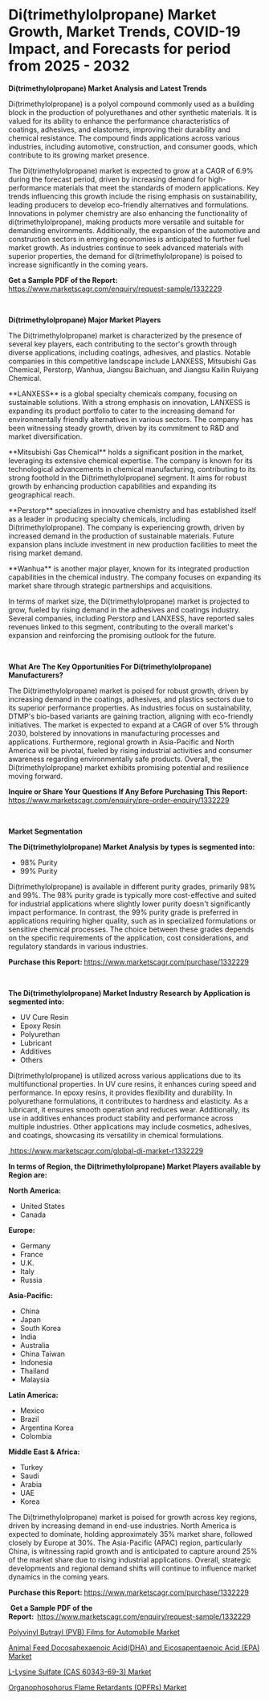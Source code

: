 <p><h1>Di(trimethylolpropane) Market Growth, Market Trends, COVID-19 Impact, and Forecasts for period from 2025 - 2032</h1></p><p><strong>Di(trimethylolpropane) Market Analysis and Latest Trends</strong></p>
<p><p>Di(trimethylolpropane) is a polyol compound commonly used as a building block in the production of polyurethanes and other synthetic materials. It is valued for its ability to enhance the performance characteristics of coatings, adhesives, and elastomers, improving their durability and chemical resistance. The compound finds applications across various industries, including automotive, construction, and consumer goods, which contribute to its growing market presence.</p><p>The Di(trimethylolpropane) market is expected to grow at a CAGR of 6.9% during the forecast period, driven by increasing demand for high-performance materials that meet the standards of modern applications. Key trends influencing this growth include the rising emphasis on sustainability, leading producers to develop eco-friendly alternatives and formulations. Innovations in polymer chemistry are also enhancing the functionality of di(trimethylolpropane), making products more versatile and suitable for demanding environments. Additionally, the expansion of the automotive and construction sectors in emerging economies is anticipated to further fuel market growth. As industries continue to seek advanced materials with superior properties, the demand for di(trimethylolpropane) is poised to increase significantly in the coming years.</p></p>
<p><strong>Get a Sample PDF of the Report:&nbsp;</strong> <a href="https://www.marketscagr.com/enquiry/request-sample/1332229?utm_campaign=2010&utm_medium=2&utm_source=Github&utm_content=ia&utm_term=03042025&utm_id=ditrimethylolpropane">https://www.marketscagr.com/enquiry/request-sample/1332229</a></p>
<p>&nbsp;</p>
<p><strong>Di(trimethylolpropane) Major Market Players</strong></p>
<p><p>The Di(trimethylolpropane) market is characterized by the presence of several key players, each contributing to the sector's growth through diverse applications, including coatings, adhesives, and plastics. Notable companies in this competitive landscape include LANXESS, Mitsubishi Gas Chemical, Perstorp, Wanhua, Jiangsu Baichuan, and Jiangsu Kailin Ruiyang Chemical.</p><p>**LANXESS** is a global specialty chemicals company, focusing on sustainable solutions. With a strong emphasis on innovation, LANXESS is expanding its product portfolio to cater to the increasing demand for environmentally friendly alternatives in various sectors. The company has been witnessing steady growth, driven by its commitment to R&D and market diversification.</p><p>**Mitsubishi Gas Chemical** holds a significant position in the market, leveraging its extensive chemical expertise. The company is known for its technological advancements in chemical manufacturing, contributing to its strong foothold in the Di(trimethylolpropane) segment. It aims for robust growth by enhancing production capabilities and expanding its geographical reach.</p><p>**Perstorp** specializes in innovative chemistry and has established itself as a leader in producing specialty chemicals, including Di(trimethylolpropane). The company is experiencing growth, driven by increased demand in the production of sustainable materials. Future expansion plans include investment in new production facilities to meet the rising market demand.</p><p>**Wanhua** is another major player, known for its integrated production capabilities in the chemical industry. The company focuses on expanding its market share through strategic partnerships and acquisitions.</p><p>In terms of market size, the Di(trimethylolpropane) market is projected to grow, fueled by rising demand in the adhesives and coatings industry. Several companies, including Perstorp and LANXESS, have reported sales revenues linked to this segment, contributing to the overall market's expansion and reinforcing the promising outlook for the future.</p></p>
<p>&nbsp;</p>
<p><strong>What Are The Key Opportunities For Di(trimethylolpropane) Manufacturers?</strong></p>
<p><p>The Di(trimethylolpropane) market is poised for robust growth, driven by increasing demand in the coatings, adhesives, and plastics sectors due to its superior performance properties. As industries focus on sustainability, DTMP's bio-based variants are gaining traction, aligning with eco-friendly initiatives. The market is expected to expand at a CAGR of over 5% through 2030, bolstered by innovations in manufacturing processes and applications. Furthermore, regional growth in Asia-Pacific and North America will be pivotal, fueled by rising industrial activities and consumer awareness regarding environmentally safe products. Overall, the Di(trimethylolpropane) market exhibits promising potential and resilience moving forward.</p></p>
<p><strong>Inquire or Share Your Questions If Any Before Purchasing This Report:</strong> <a href="https://www.marketscagr.com/enquiry/pre-order-enquiry/1332229?utm_campaign=2010&utm_medium=2&utm_source=Github&utm_content=ia&utm_term=03042025&utm_id=ditrimethylolpropane">https://www.marketscagr.com/enquiry/pre-order-enquiry/1332229</a></p>
<p>&nbsp;</p>
<p><strong>Market Segmentation</strong></p>
<p><strong>The Di(trimethylolpropane) Market Analysis by types is segmented into:</strong></p>
<p><ul><li>98% Purity</li><li>99% Purity</li></ul></p>
<p><p>Di(trimethylolpropane) is available in different purity grades, primarily 98% and 99%. The 98% purity grade is typically more cost-effective and suited for industrial applications where slightly lower purity doesn't significantly impact performance. In contrast, the 99% purity grade is preferred in applications requiring higher quality, such as in specialized formulations or sensitive chemical processes. The choice between these grades depends on the specific requirements of the application, cost considerations, and regulatory standards in various industries.</p></p>
<p><strong>Purchase this Report:&nbsp;</strong><a href="https://www.marketscagr.com/purchase/1332229?utm_campaign=2010&utm_medium=2&utm_source=Github&utm_content=ia&utm_term=03042025&utm_id=ditrimethylolpropane">https://www.marketscagr.com/purchase/1332229</a></p>
<p>&nbsp;</p>
<p><strong>The Di(trimethylolpropane) Market Industry Research by Application is segmented into:</strong></p>
<p><ul><li>UV Cure Resin</li><li>Epoxy Resin</li><li>Polyurethan</li><li>Lubricant</li><li>Additives</li><li>Others</li></ul></p>
<p><p>Di(trimethylolpropane) is utilized across various applications due to its multifunctional properties. In UV cure resins, it enhances curing speed and performance. In epoxy resins, it provides flexibility and durability. In polyurethane formulations, it contributes to hardness and elasticity. As a lubricant, it ensures smooth operation and reduces wear. Additionally, its use in additives enhances product stability and performance across multiple industries. Other applications may include cosmetics, adhesives, and coatings, showcasing its versatility in chemical formulations.</p></p>
<p><a href="https://www.marketscagr.com/global-di-market-r1332229?utm_campaign=2010&utm_medium=2&utm_source=Github&utm_content=ia&utm_term=03042025&utm_id=ditrimethylolpropane">&nbsp;https://www.marketscagr.com/global-di-market-r1332229</a></p>
<p><strong>In terms of Region, the Di(trimethylolpropane) Market Players available by Region are:</strong></p>
<p>
    <p> <strong> North America: </strong>
        <ul>
            <li>United States</li>
            <li>Canada</li>
        </ul>
        </p> 
    <p> <strong> Europe: </strong>
        <ul>
            <li>Germany</li>
            <li>France</li>
            <li>U.K.</li>
            <li>Italy</li>
            <li>Russia</li>
        </ul>
        </p> 
    <p> <strong> Asia-Pacific: </strong>
        <ul>
            <li>China</li>
            <li>Japan</li>
            <li>South Korea</li>
            <li>India</li>
            <li>Australia</li>
            <li>China Taiwan</li>
            <li>Indonesia</li>
            <li>Thailand</li>
            <li>Malaysia</li>
        </ul>
        </p> 
    <p> <strong> Latin America: </strong>
        <ul>
            <li>Mexico</li>
            <li>Brazil</li>
            <li>Argentina Korea</li>
            <li>Colombia</li>
        </ul>
        </p> 
    <p> <strong> Middle East & Africa: </strong>
        <ul>
            <li>Turkey</li>
            <li>Saudi</li>
            <li>Arabia</li>
            <li>UAE</li>
            <li>Korea</li>
        </ul>
    </p>
    </p>
<p><p>The Di(trimethylolpropane) market is poised for growth across key regions, driven by increasing demand in end-use industries. North America is expected to dominate, holding approximately 35% market share, followed closely by Europe at 30%. The Asia-Pacific (APAC) region, particularly China, is witnessing rapid growth and is anticipated to capture around 25% of the market share due to rising industrial applications. Overall, strategic developments and regional demand shifts will continue to influence market dynamics in the coming years.</p></p>
<p><strong>Purchase this Report: </strong><a href="https://www.marketscagr.com/purchase/1332229?utm_campaign=2010&utm_medium=2&utm_source=Github&utm_content=ia&utm_term=03042025&utm_id=ditrimethylolpropane">https://www.marketscagr.com/purchase/1332229</a></p>
<p>&nbsp;<strong>Get a Sample PDF of the Report:&nbsp;&nbsp;</strong><a href="https://www.marketscagr.com/enquiry/request-sample/1332229?utm_campaign=2010&utm_medium=2&utm_source=Github&utm_content=ia&utm_term=03042025&utm_id=ditrimethylolpropane">https://www.marketscagr.com/enquiry/request-sample/1332229</a></p>
<p><strong></strong></p>
<p><p><a href="https://github.com/BryceTownsendr/Market-Research-Report-List-7/blob/main/polyvinyl-butrayl-pvb-films-for-automobile-market.md?utm_campaign=2010&utm_medium=2&utm_source=Github&utm_content=ia&utm_term=03042025&utm_id=ditrimethylolpropane">Polyvinyl Butrayl (PVB) Films for Automobile Market</a></p><p><a href="https://github.com/beberjuban9a/Market-Research-Report-List-1/blob/main/animal-feed-docosahexaenoic-aciddha-and-eicosapentaenoic-acid-epa-market.md?utm_campaign=2010&utm_medium=2&utm_source=Github&utm_content=ia&utm_term=03042025&utm_id=ditrimethylolpropane">Animal Feed Docosahexaenoic Acid(DHA) and Eicosapentaenoic Acid (EPA) Market</a></p><p><a href="https://github.com/camacrokesw2/Market-Research-Report-List-1/blob/main/l-lysine-sulfate-cas-60343-69-3-market.md?utm_campaign=2010&utm_medium=2&utm_source=Github&utm_content=ia&utm_term=03042025&utm_id=ditrimethylolpropane">L-Lysine Sulfate (CAS 60343-69-3) Market</a></p><p><a href="https://github.com/diosohusch6x/Market-Research-Report-List-1/blob/main/organophosphorus-flame-retardants-opfrs-market.md?utm_campaign=2010&utm_medium=2&utm_source=Github&utm_content=ia&utm_term=03042025&utm_id=ditrimethylolpropane">Organophosphorus Flame Retardants (OPFRs) Market</a></p></p>